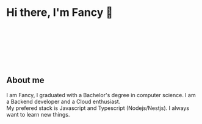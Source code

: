 # Hi there, I'm Fancy 👋
<table>
  <br /><br />
  <tbody>
    <tr>
    </tr>
  </tbody>
  
</table>
</div>

<br /><br />

## About me
I am Fancy, I graduated with a Bachelor's degree in computer science. I am a Backend developer and a Cloud enthusiast.  
My prefered stack is Javascript and Typescript (Nodejs/Nestjs).
I always want to learn new things.
<br /><br />
